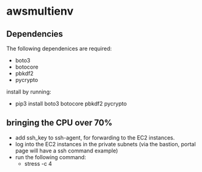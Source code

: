 # awsmultienv

## Dependencies
The following dependenices are required:
 - boto3
 - botocore
 - pbkdf2
 - pycrypto
 
 install by running:
  - pip3 install boto3 botocore pbkdf2 pycrypto

## bringing the CPU over 70%
 - add ssh_key to ssh-agent, for forwarding to the EC2 instances.
 - log into the EC2 instances in the private subnets (via the bastion, portal page will have a ssh command example)
 - run the following command: 
   - stress -c 4
